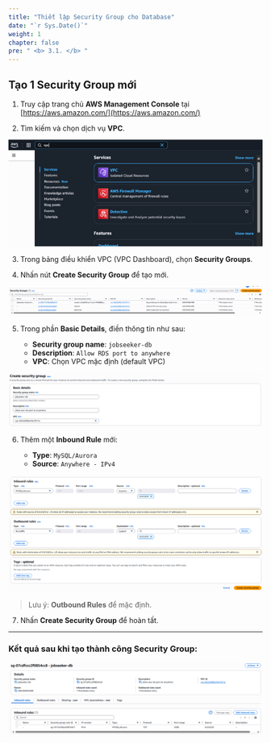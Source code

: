 ```yaml
---
title: "Thiết lập Security Group cho Database"
date: "`r Sys.Date()`"
weight: 1
chapter: false
pre: " <b> 3.1. </b> "
---
```


## Tạo 1 Security Group mới

1. Truy cập trang chủ **AWS Management Console** tại [https://aws.amazon.com/](https://aws.amazon.com/)

2. Tìm kiếm và chọn dịch vụ **VPC**.

![alt text](image.png)

3. Trong bảng điều khiển VPC (VPC Dashboard), chọn **Security Groups**.

4. Nhấn nút **Create Security Group** để tạo mới.

![alt text](image-2.png)

5. Trong phần **Basic Details**, điền thông tin như sau:

   - **Security group name**: `jobseeker-db`
   - **Description**: `Allow RDS port to anywhere`
   - **VPC**: Chọn VPC mặc định (default VPC)

![alt text](image-3.png)

6. Thêm một **Inbound Rule** mới:

   - **Type**: `MySQL/Aurora`
   - **Source**: `Anywhere - IPv4`

![alt text](image-4.png)

> Lưu ý: **Outbound Rules** để mặc định.

7. Nhấn **Create Security Group** để hoàn tất.

---

### Kết quả sau khi tạo thành công Security Group:

![alt text](image-5.png)
